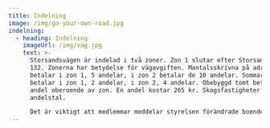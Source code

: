 ```yaml
---
title: Indelning
image: /img/go-your-own-road.jpg
indelning:
  - heading: Indelning
    imageUrl: /img/väg.jpg
    text: >-
      Storsandsvägen är indelad i två zoner. Zon 1 slutar efter Storsandsvägen
      132. Zonerna har betydelse för vägavgiften. Mantalsskrivna på adressen,
      betalar i zon 1, 5 andelar, i zon 2 betalar de 10 andelar. Sommarboende
      betalar i zon 1, 2 andelar, i zon 2, 4 andelar. Obebyggd tomt betalar 1
      andel oberoende av zon. En andel kostar 265 kr. Skogsfastigheter har andra
      andelstal.

      Det är viktigt att medlemmar meddelar styrelsen förändrade boendeförhållanden så att vägavgiften blir korrekt. Därefter genomförs en förrättning av Lantmäteriet. Förrättningen kostar 1 500 kr för medlem. Kostnaden för samfälligheten är 3 800 kr för den första fastigheten och därefter 500 kr för fastigheter som anmäls vid samma tillfälle. Det betyder att samfälligheten helst vill genomföra en förrätning med minst fyra fastigheter.
---
```

